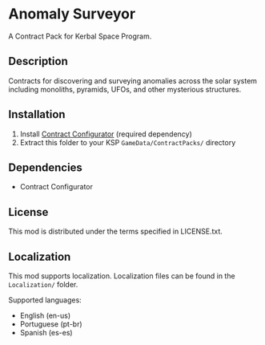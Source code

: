 # Anomaly Surveyor

A Contract Pack for Kerbal Space Program.

## Description

Contracts for discovering and surveying anomalies across the solar system including monoliths, pyramids, UFOs, and other mysterious structures.

## Installation

1. Install [Contract Configurator](https://forum.kerbalspaceprogram.com/index.php?/topic/91625-contract-configurator/) (required dependency)
2. Extract this folder to your KSP `GameData/ContractPacks/` directory

## Dependencies

- Contract Configurator

## License

This mod is distributed under the terms specified in LICENSE.txt.

## Localization

This mod supports localization. Localization files can be found in the `Localization/` folder.

Supported languages:
- English (en-us)
- Portuguese (pt-br)
- Spanish (es-es)
